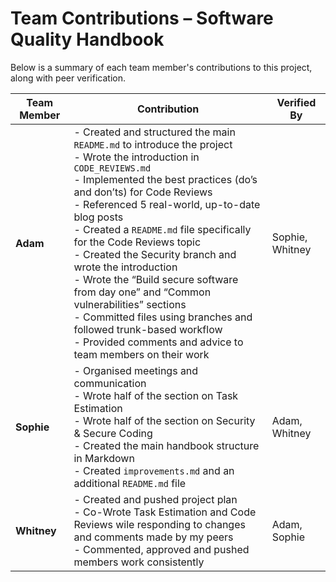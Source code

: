 #  Team Contributions – Software Quality Handbook

Below is a summary of each team member's contributions to this project, along with peer verification.

| Team Member | Contribution | Verified By |
|-------------|--------------|--------------|
| **Adam** | - Created and structured the main `README.md` to introduce the project<br>- Wrote the introduction in `CODE_REVIEWS.md`<br>- Implemented the best practices (do’s and don’ts) for Code Reviews<br>- Referenced 5 real-world, up-to-date blog posts<br>- Created a `README.md` file specifically for the Code Reviews topic<br>- Created the Security branch and wrote the introduction<br>- Wrote the “Build secure software from day one” and “Common vulnerabilities” sections<br>- Committed files using branches and followed trunk-based workflow<br>- Provided comments and advice to team members on their work | Sophie, Whitney |
| **Sophie** | - Organised meetings and communication<br>- Wrote half of the section on Task Estimation<br>- Wrote half of the section on Security & Secure Coding<br>- Created the main handbook structure in Markdown<br>- Created `improvements.md` and an additional `README.md` file | Adam, Whitney |
| **Whitney** |- Created and pushed project plan<br> - Co-Wrote Task Estimation and Code Reviews wile responding to changes and comments made by my peers<br> - Commented, approved and pushed members work consistently<br>  | Adam, Sophie |
